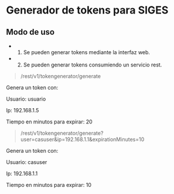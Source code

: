 # Generador de tokens para SIGES

## Modo de uso

* 1) Se pueden generar tokens mediante la interfaz web.

* 2) Se pueden generar tokens consumiendo un servicio rest.

> /rest/v1/tokengenerator/generate

Genera un token con:

Usuario: usuario

Ip: 192.168.1.5

Tiempo en minutos para expirar: 20

> /rest/v1/tokengenerator/generate?user=casuser&ip=192.168.1.1&expirationMinutes=10

Genera un token con:

Usuario: casuser

Ip: 192.168.1.1

Tiempo en minutos para expirar: 10


